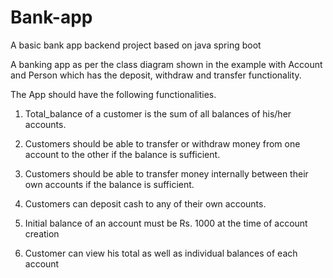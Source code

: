# Bank-app 

A basic bank app backend project based on java spring boot

A banking app as per the class diagram shown in the example with Account and Person which has the deposit, withdraw and transfer functionality.

The App should have the following functionalities.

1. Total_balance of a customer is the sum of all balances of his/her accounts.

2. Customers should be able to transfer or withdraw money from one account to the other if the balance is sufficient.

3. Customers should be able to transfer money internally between their own accounts if the balance is sufficient.

4. Customers can deposit cash to any of their own accounts.

5. Initial balance of an account must be Rs. 1000 at the time of account creation

6. Customer can view his total as well as individual balances of each account
